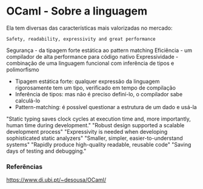  
# OCaml - Sobre a linguagem
 
Ela tem diversas das características mais valorizadas no mercado:
```
Safety, readability, expressivity and great performance
```

Segurança - da tipagem forte estática ao pattern matching
Eficiência - um compilador de alta performance para código nativo 
Expressividade - combinação de uma linguagem funcional com inferência de tipos e polimorfismo

- Tipagem estática forte: qualquer expressão da linguagem rigorosamente tem um tipo, verificado em tempo de compilação
- Inferência de tipos: mas não é preciso definí-lo, o compilador sabe calculá-lo
- Pattern-matching: é possível questionar a estrutura de um dado e usá-la

"Static typing saves clock cycles at execution time and, more importantly, human time during development."
"Robust design supported a scalable development process"
"Expressivity is needed when developing sophisticated static analyzers"
"Smaller, simpler, easier-to-understand systems"
"Rapidly produce high-quality readable, reusable code"
"Saving days of testing and debugging."

### Referências
https://www.di.ubi.pt/~desousa/OCaml/

